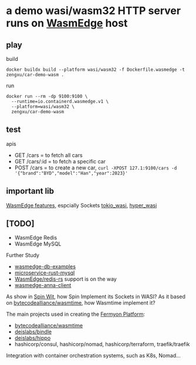 # a demo wasi/wasm32 HTTP server runs on [WasmEdge](https://github.com/WasmEdge/WasmEdge) host
## play
build
```
docker buildx build --platform wasi/wasm32 -f Dockerfile.wasmedge -t zengxu/car-demo-wasm .
```
run
```
docker run --rm -dp 9100:9100 \
  --runtime=io.containerd.wasmedge.v1 \
  --platform=wasi/wasm32 \
  zengxu/car-demo-wasm
```
## test
apis
- GET /cars = to fetch all cars
- GET /cars/:id = to fetch a specific car
- POST /cars = to create a new car, `curl -XPOST 127.1:9100/cars -d '{"brand":"BYD","model":"Han","year":2023}'`

## important lib
[WasmEdge features](https://wasmedge.org/book/en/features/proposals.html), espcially Sockets
[tokio_wasi](https://github.com/WasmEdge/tokio),
[hyper_wasi](https://github.com/WasmEdge/hyper)

## [TODO]
- WasmEdge Redis
- WasmEdge MySQL

Further Study
- [wasmedge-db-examples](https://github.com/WasmEdge/wasmedge-db-examples)
- [microservice-rust-mysql](https://github.com/second-state/microservice-rust-mysql)
- [WasmEdge/redis-rs](https://github.com/WasmEdge/redis-rs) support is on the way
- [wasmedge-anna-client](https://github.com/WasmEdge/wasmedge-anna-client)

As show in [Spin Wit](https://github.com/fermyon/spin/tree/main/wit/ephemeral), how Spin Implement its Sockets in WASI? As it based on [bytecodealliance/wasmtime](https://github.com/bytecodealliance/wasmtime), how Wasmtime implement it?

The main projects used in creating the [Fermyon Platform](https://www.fermyon.dev/open-source):
- [bytecodealliance/wasmtime](https://github.com/bytecodealliance/wasmtime)
- [deislabs/bindle](https://github.com/deislabs/bindle)
- [deislabs/hippo](https://github.com/deislabs/hippo)
- hashicorp/consul, hashicorp/nomad, hashicorp/terraform, traefik/traefik

Integration with container orchestration systems, such as K8s, Nomad...